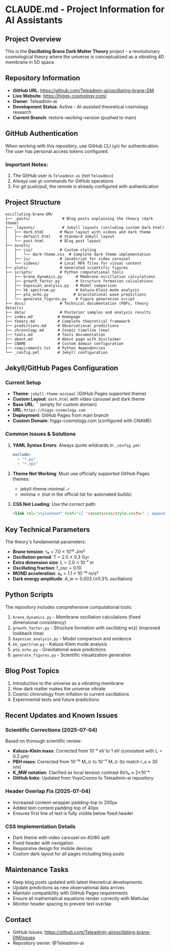 # CLAUDE.md - Project Information for AI Assistants

## Project Overview
This is the **Oscillating Brane Dark Matter Theory** project - a revolutionary cosmological theory where the universe is conceptualized as a vibrating 4D membrane in 5D space.

## Repository Information
- **GitHub URL**: https://github.com/Teleadmin-ai/oscillating-brane-DM
- **Live Website**: https://higgs-cosmology.com/
- **Owner**: Teleadmin-ai
- **Development Status**: Active - AI-assisted theoretical cosmology research
- **Current Branch**: restore-working-version (pushed to main)

## GitHub Authentication
When working with this repository, use GitHub CLI (`gh`) for authentication. The user has personal access tokens configured.

### Important Notes:
1. The GitHub user is `Teleadmin-ai` (not `Teleadmin`)
2. Always use `gh` commands for GitHub operations
3. For git push/pull, the remote is already configured with authentication

## Project Structure
```
oscillating-brane-DM/
├── _posts/              # Blog posts explaining the theory (dark theme)
├── _layouts/            # Jekyll layouts (including custom dark.html)
│   ├── dark.html       # Main layout with videos and dark theme
│   ├── default.html    # Standard Jekyll layout
│   └── post.html       # Blog post layout
├── assets/
│   ├── css/            # Custom styling
│   │   └── dark-theme.css  # Complete dark theme implementation
│   ├── js/             # JavaScript for video carousel
│   └── videos/         # Local MP4 files for visual content
├── plots/              # Generated scientific figures
├── scripts/            # Python computational tools
│   ├── brane_dynamics.py      # Membrane oscillation calculations
│   ├── growth_factor.py       # Structure formation calculations
│   ├── bayesian_analysis.py   # Model comparison
│   ├── kk_spectrum.py         # Kaluza-Klein mode analysis
│   ├── pta_echo.py           # Gravitational wave predictions
│   └── generate_figures.py    # Figure generation script
├── docs/               # Technical documentation (PDFs, theory details)
├── data/               # Posterior samples and analysis results
├── index.md           # Homepage
├── theory.md          # Complete theoretical framework
├── predictions.md     # Observational predictions
├── chronology.md      # Cosmic timeline (new)
├── tools.md           # Tools documentation
├── about.md           # About page with disclaimer
├── CNAME              # Custom domain configuration
├── requirements.txt   # Python dependencies
└── _config.yml        # Jekyll configuration
```

## Jekyll/GitHub Pages Configuration

### Current Setup
- **Theme**: `jekyll-theme-minimal` (GitHub Pages supported theme)
- **Custom Layout**: `dark.html` with video carousel and dark theme
- **Base URL**: `` (empty for custom domain)
- **URL**: `https://higgs-cosmology.com`
- **Deployment**: GitHub Pages from main branch
- **Custom Domain**: higgs-cosmology.com (configured with CNAME)

### Common Issues & Solutions

1. **YAML Syntax Errors**: Always quote wildcards in `_config.yml`:
   ```yaml
   exclude:
     - "*.py"
     - "*.npz"
   ```

2. **Theme Not Working**: Must use officially supported GitHub Pages themes:
   - jekyll-theme-minimal ✓
   - minima ✗ (not in the official list for automated builds)

3. **CSS Not Loading**: Use the correct path:
   ```html
   <link rel="stylesheet" href="{{ "/assets/css/style.css?v=" | append: site.github.build_revision | relative_url }}">
   ```

## Key Technical Parameters

The theory's fundamental parameters:
- **Brane tension**: τ₀ = 7.0 × 10¹⁹ J/m²
- **Oscillation period**: T = 2.0 ± 0.3 Gyr
- **Extra dimension size**: L = 2.0 × 10⁻⁷ m
- **Oscillating fraction**: f_osc = 0.10
- **MOND acceleration**: a₀ = 1.1 × 10⁻¹⁰ m/s²
- **Dark energy amplitude**: A_w ≃ 0.003 (±0.3% oscillation)

## Python Scripts
The repository includes comprehensive computational tools:
1. `brane_dynamics.py` - Membrane oscillation calculations (fixed dimensional consistency)
2. `growth_factor.py` - Structure formation with oscillating w(z) (improved lookback time)
3. `bayesian_analysis.py` - Model comparison and evidence
4. `kk_spectrum.py` - Kaluza-Klein mode analysis
5. `pta_echo.py` - Gravitational wave predictions
6. `generate_figures.py` - Scientific visualization generation

## Blog Post Topics
1. Introduction to the universe as a vibrating membrane
2. How dark matter makes the universe vibrate
3. Cosmic chronology from inflation to current oscillations
4. Experimental tests and future predictions

## Recent Updates and Known Issues

### Scientific Corrections (2025-07-04)
Based on thorough scientific review:
- **Kaluza-Klein mass**: Corrected from 10⁻³ eV to 1 eV (consistent with L = 0.2 μm)
- **PBH mass**: Corrected from 10⁻¹² M_⊙ to 10⁻¹¹ M_⊙ (to match r_s ≈ 30 nm)
- **K_MW notation**: Clarified as local tension contrast δτ/τ₀ ≈ 2×10⁻⁴
- **GitHub links**: Updated from YoyoCosmo to Teleadmin-ai repository

### Header Overlap Fix (2025-07-04)
- Increased content-wrapper padding-top to 200px
- Added text-content padding-top of 40px
- Ensures first line of text is fully visible below fixed header

### CSS Implementation Details
- Dark theme with video carousel on 40/60 split
- Fixed header with navigation
- Responsive design for mobile devices
- Custom dark layout for all pages including blog posts

## Maintenance Tasks
- Keep blog posts updated with latest theoretical developments
- Update predictions as new observational data arrives
- Maintain compatibility with GitHub Pages requirements
- Ensure all mathematical equations render correctly with MathJax
- Monitor header spacing to prevent text overlap

## Contact
- GitHub Issues: https://github.com/Teleadmin-ai/oscillating-brane-DM/issues
- Repository owner: @Teleadmin-ai